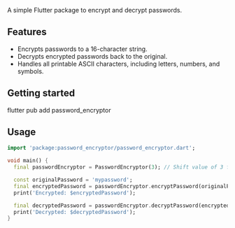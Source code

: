 <!--
This README describes the package. If you publish this package to pub.dev,
this README's contents appear on the landing page for your package.

For information about how to write a good package README, see the guide for
[writing package pages](https://dart.dev/tools/pub/writing-package-pages).

For general information about developing packages, see the Dart guide for
[creating packages](https://dart.dev/guides/libraries/create-packages)
and the Flutter guide for
[developing packages and plugins](https://flutter.dev/to/develop-packages).
-->

A simple Flutter package to encrypt and decrypt passwords.

## Features

- Encrypts passwords to a 16-character string.
- Decrypts encrypted passwords back to the original.
- Handles all printable ASCII characters, including letters, numbers, and symbols.

## Getting started

flutter pub add password_encryptor

## Usage

```dart
import 'package:password_encryptor/password_encryptor.dart';

void main() {
  final passwordEncryptor = PasswordEncryptor(3); // Shift value of 3 for Caesar cipher

  const originalPassword = 'mypassword';
  final encryptedPassword = passwordEncryptor.encryptPassword(originalPassword);
  print('Encrypted: $encryptedPassword');

  final decryptedPassword = passwordEncryptor.decryptPassword(encryptedPassword);
  print('Decrypted: $decryptedPassword');
}

```